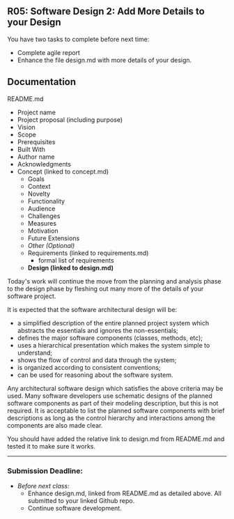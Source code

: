 ## R05: Software Design 2: Add More Details to your Design

You have two tasks to complete before next time:
- Complete agile report
- Enhance the file design.md with more details of your design.

## Documentation

README.md
- Project name
- Project proposal (including purpose)
- Vision
- Scope
- Prerequisites
- Built With
- Author name
- Acknowledgments
- Concept (linked to concept.md)
    - Goals
    - Context
    - Novelty
    - Functionality
    - Audience
    - Challenges
    - Measures
    - Motivation
    - Future Extensions
    - *Other (Optional)*
  - Requirements (linked to requirements.md)
    - formal list of requirements
  - **Design (linked to design.md)**

Today's work will continue the move from the planning and analysis phase to the design phase by fleshing out many more of the details of your software project.

It is expected that the software architectural design will be:

- a simplified description of the entire planned project system which abstracts the essentials and ignores the non-essentials;
- defines the major software components (classes, methods, etc);
- uses a hierarchical presentation which makes the system simple to understand;
- shows the flow of control and data through the system;
- is organized according to consistent conventions;
- can be used for reasoning about the software system.

Any architectural software design which satisfies the above criteria may be used. Many
software developers use schematic designs of the planned software components as part of
their modeling description, but this is not required. It is acceptable to list the planned
software components with brief descriptions as long as the control hierarchy and
interactions among the components are also made clear.

You should have added the relative link to design.md from README.md and tested it to make sure it works.

---
### Submission Deadline:
- *Before next class:*
  - Enhance design.md, linked from README.md as detailed above. All submitted to your linked Github repo.
  - Continue software development.
